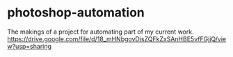 # photoshop-automation
The makings of a project for automating part of my current work.
https://drive.google.com/file/d/18_mHNbgovDisZQFkZxSAnHBE5vfFGjjQ/view?usp=sharing
